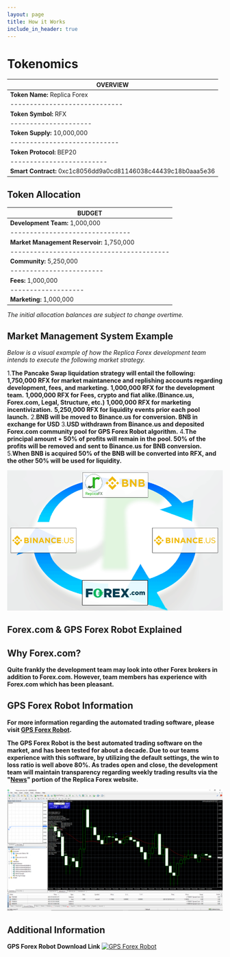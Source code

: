 ```yaml
---
layout: page
title: How it Works
include_in_header: true
---
```

# Tokenomics

|**OVERVIEW**                 |
|-----------------------------|
|**Token Name:** Replica Forex|
|-----------------------------|
|**Token Symbol:** RFX|
|---------------------|
|**Token Supply:** 10,000,000|
|----------------------------|
|**Token Protocol:** BEP20|
|-------------------------|
|**Smart Contract:** 0xc1c8056dd9a0cd81146038c44439c18b0aaa5e36|


## Token Allocation

|**BUDGET**                     |
|-------------------------------|
|**Development Team:** 1,000,000|
|-------------------------------|
|**Market Management Reservoir:** 1,750,000|
|-----------------------------------------|
|**Community:** 5,250,000|
|------------------------|
|**Fees:** 1,000,000|
|-------------------|
|**Marketing:** 1,000,000|

*The initial allocation balances are subject to change overtime.*


## Market Management System Example

*Below is a visual example of how the Replica Forex development team intends to execute the following market strategy.*

1.**The Pancake Swap liquidation strategy will entail the following:**
    **1,750,000 RFX for market maintanence and replishing accounts regarding development, fees, and marketing.** 
    **1,000,000 RFX for the development team.**
    **1,000,000 RFX for Fees, crypto and fiat alike.(Binance.us, Forex.com, Legal, Structure, etc.)**
    **1,000,000 RFX for marketing incentivization.**
    **5,250,000 RFX for liquidity events prior each pool launch.**
2.**BNB will be moved to Binance.us for conversion. BNB in exchange for USD**
3.**USD withdrawn from Binance.us and deposited Forex.com community pool for GPS Forex Robot algorithm.**
4.**The principal amount + 50% of profits will remain in the pool. 50% of the profits will be removed and sent to Binance.us for BNB conversion.**
5.**When BNB is acquired 50% of the BNB will be converted into RFX, and the other 50% will be used for liquidity.**

![](../assets/RFX_graphic(2).png)

## Forex.com & GPS Forex Robot Explained

## Why Forex.com?

**Quite frankly the development team may look into other Forex brokers in addition to Forex.com. However, team members has experience with Forex.com which has been pleasant.** 

## GPS Forex Robot Information

**For more information regarding the automated trading software, please visit [GPS Forex Robot](https://gpsforexrobot.com/).**

**The GPS Forex Robot is the best automated trading software on the market, and has been tested for about a decade. Due to our teams experience with this software, by utilizing the default settings, the win to loss ratio is well above 80%. As trades open and close, the development team will maintain transparency regarding weekly trading results via the "[News](https://replica-forex.net/RFXnews/)" portion of the Replica Forex website.** 

![](../assets/MT4.png)

## Additional Information

**GPS Forex Robot Download Link**
<a href='http://https://clickbetter.net/track.php?ref=ijk2b2xlz25hdkvensi=.gpsrobot.a.clickbetter.net/' target='_blank'><img src='https://gpsforexrobot.com/images/nuts/promo3.gif' style='width: 768px; height: 90px; border: 0;' alt='GPS Forex Robot'/></a>